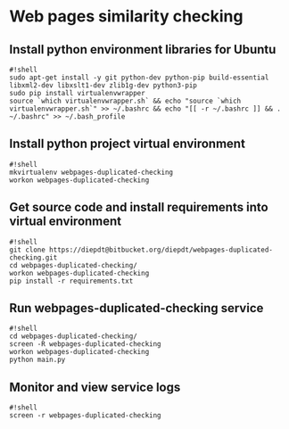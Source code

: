 # Web pages similarity checking #
## Install python environment libraries for Ubuntu ##
```
#!shell
sudo apt-get install -y git python-dev python-pip build-essential libxml2-dev libxslt1-dev zlib1g-dev python3-pip
sudo pip install virtualenvwrapper
source `which virtualenvwrapper.sh` && echo "source `which virtualenvwrapper.sh`" >> ~/.bashrc && echo "[[ -r ~/.bashrc ]] && . ~/.bashrc" >> ~/.bash_profile

```

## Install python project virtual environment ##
```
#!shell
mkvirtualenv webpages-duplicated-checking
workon webpages-duplicated-checking

```

## Get source code and install requirements into virtual environment ##

```
#!shell
git clone https://diepdt@bitbucket.org/diepdt/webpages-duplicated-checking.git
cd webpages-duplicated-checking/
workon webpages-duplicated-checking
pip install -r requirements.txt

```

## Run webpages-duplicated-checking service ##


```
#!shell
cd webpages-duplicated-checking/
screen -R webpages-duplicated-checking
workon webpages-duplicated-checking
python main.py

```

## Monitor and view service logs ##

```
#!shell
screen -r webpages-duplicated-checking

```